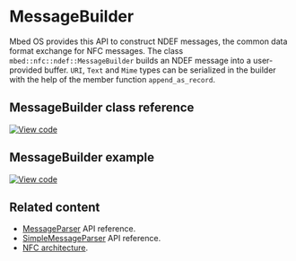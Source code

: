 # MessageBuilder

Mbed OS provides this API to construct NDEF messages, the common data format exchange for NFC messages. The class `mbed::nfc::ndef::MessageBuilder` builds an NDEF message into a user-provided buffer. `URI`, `Text` and `Mime` types can be serialized in the builder with the help of the member function `append_as_record`.

## MessageBuilder class reference

[![View code](https://www.mbed.com/embed/?type=library)](https://os.mbed.com/docs/mbed-os/development/mbed-os-api-doxy/classmbed_1_1nfc_1_1ndef_1_1_message_builder.html)

## MessageBuilder example

[![View code](https://www.mbed.com/embed/?url=https://github.com/ARMmbed/mbed-os-snippet-MessageBuilder)](https://github.com/ARMmbed/mbed-os-snippet-MessageBuilder/blob/master/main.cpp)

## Related content

- [MessageParser](messageparser.html) API reference.
- [SimpleMessageParser](simplemessageparser.html) API reference.
- [NFC architecture](../apis/nfc-technology.html).
